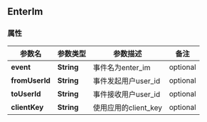 <a name="EnterIm"></a>
## EnterIm
### 属性
参数名 | 参数类型 | 参数描述 | 备注
------------ | ------------- | ------------- | -------------
**event** | **String** | 事件名为enter_im |  optional
**fromUserId** | **String** | 事件发起用户user_id |  optional
**toUserId** | **String** | 事件接收用户user_id |  optional
**clientKey** | **String** | 使用应用的client_key |  optional






